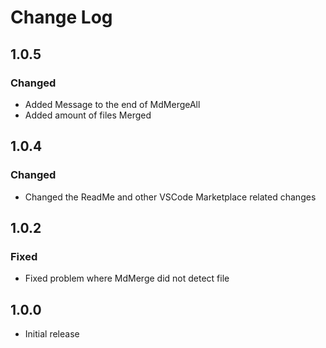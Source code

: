 # Change Log

## 1.0.5
### Changed
- Added Message to the end of MdMergeAll
- Added amount of files Merged

## 1.0.4
### Changed
- Changed the ReadMe and other VSCode Marketplace related changes

## 1.0.2
### Fixed
- Fixed problem where MdMerge did not detect file

## 1.0.0
- Initial release